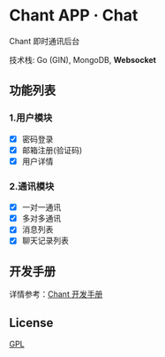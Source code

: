 # Chant APP · Chat

Chant 即时通讯后台

技术栈: Go (GIN), MongoDB, **Websocket**


## 功能列表

### 1.用户模块
 
- [x] 密码登录
- [x] 邮箱注册(验证码)
- [x] 用户详情

### 2.通讯模块
 
- [x] 一对一通讯
- [x] 多对多通讯
- [x] 消息列表
- [x] 聊天记录列表

## 开发手册

详情参考：[Chant 开发手册](./docs/README.md)

## License

[GPL](LICENSE)